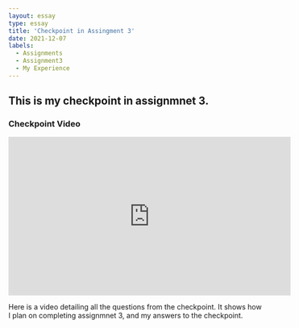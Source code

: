 ```yaml
---
layout: essay
type: essay
title: 'Checkpoint in Assingment 3'
date: 2021-12-07
labels:
  - Assignments
  - Assignment3
  - My Experience
---
```

<h2>This is my checkpoint in assignmnet 3.</h2>
<h3 id="checkpoint">Checkpoint Video</h3>
<iframe width="560" height="315" src="https://www.youtube.com/embed/L_TWBVAHewg" title="YouTube video player" frameborder="0" allow="accelerometer; autoplay; clipboard-write; encrypted-media; gyroscope; picture-in-picture" allowfullscreen></iframe>
<p>Here is a video detailing all the questions from the checkpoint. It shows how I plan on completing assignmnet 3, and my answers to the checkpoint.</p>